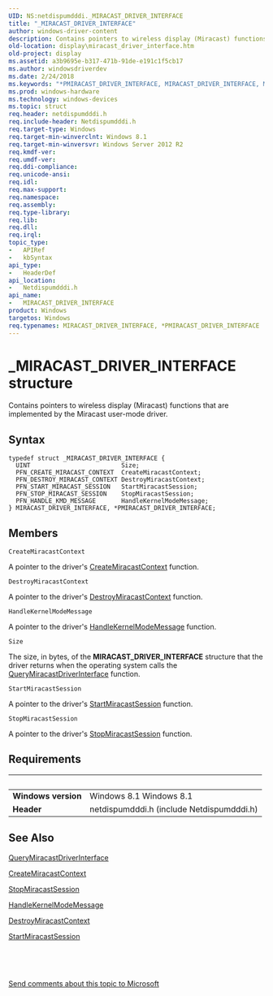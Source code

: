 ```yaml
---
UID: NS:netdispumdddi._MIRACAST_DRIVER_INTERFACE
title: "_MIRACAST_DRIVER_INTERFACE"
author: windows-driver-content
description: Contains pointers to wireless display (Miracast) functions that are implemented by the Miracast user-mode driver.
old-location: display\miracast_driver_interface.htm
old-project: display
ms.assetid: a3b9695e-b317-471b-91de-e191c1f5cb17
ms.author: windowsdriverdev
ms.date: 2/24/2018
ms.keywords: "*PMIRACAST_DRIVER_INTERFACE, MIRACAST_DRIVER_INTERFACE, MIRACAST_DRIVER_INTERFACE structure [Display Devices], PMIRACAST_DRIVER_INTERFACE, PMIRACAST_DRIVER_INTERFACE structure pointer [Display Devices], _MIRACAST_DRIVER_INTERFACE, display.miracast_driver_interface, netdispumdddi/MIRACAST_DRIVER_INTERFACE, netdispumdddi/PMIRACAST_DRIVER_INTERFACE"
ms.prod: windows-hardware
ms.technology: windows-devices
ms.topic: struct
req.header: netdispumdddi.h
req.include-header: Netdispumdddi.h
req.target-type: Windows
req.target-min-winverclnt: Windows 8.1
req.target-min-winversvr: Windows Server 2012 R2
req.kmdf-ver: 
req.umdf-ver: 
req.ddi-compliance: 
req.unicode-ansi: 
req.idl: 
req.max-support: 
req.namespace: 
req.assembly: 
req.type-library: 
req.lib: 
req.dll: 
req.irql: 
topic_type:
-	APIRef
-	kbSyntax
api_type:
-	HeaderDef
api_location:
-	Netdispumdddi.h
api_name:
-	MIRACAST_DRIVER_INTERFACE
product: Windows
targetos: Windows
req.typenames: MIRACAST_DRIVER_INTERFACE, *PMIRACAST_DRIVER_INTERFACE
---
```


# _MIRACAST_DRIVER_INTERFACE structure
Contains pointers to wireless display (Miracast) functions that are implemented by the Miracast user-mode driver.

## Syntax
````
typedef struct _MIRACAST_DRIVER_INTERFACE {
  UINT                         Size;
  PFN_CREATE_MIRACAST_CONTEXT  CreateMiracastContext;
  PFN_DESTROY_MIRACAST_CONTEXT DestroyMiracastContext;
  PFN_START_MIRACAST_SESSION   StartMiracastSession;
  PFN_STOP_MIRACAST_SESSION    StopMiracastSession;
  PFN_HANDLE_KMD_MESSAGE       HandleKernelModeMessage;
} MIRACAST_DRIVER_INTERFACE, *PMIRACAST_DRIVER_INTERFACE;
````

## Members


`CreateMiracastContext`

A pointer to the driver's  <a href="..\netdispumdddi\nc-netdispumdddi-pfn_create_miracast_context.md">CreateMiracastContext</a> function.

`DestroyMiracastContext`

A pointer to the driver's  <a href="..\netdispumdddi\nc-netdispumdddi-pfn_destroy_miracast_context.md">DestroyMiracastContext</a> function.

`HandleKernelModeMessage`

A pointer to the driver's  <a href="..\netdispumdddi\nc-netdispumdddi-pfn_handle_kmd_message.md">HandleKernelModeMessage</a> function.

`Size`

The size, in bytes, of the <b>MIRACAST_DRIVER_INTERFACE</b> structure that the driver returns when the operating system calls the <a href="..\netdispumdddi\nc-netdispumdddi-query_miracast_driver_interface.md">QueryMiracastDriverInterface</a> function.

`StartMiracastSession`

A pointer to the driver's  <a href="..\netdispumdddi\nc-netdispumdddi-pfn_start_miracast_session.md">StartMiracastSession</a> function.

`StopMiracastSession`

A pointer to the driver's   <a href="..\netdispumdddi\nc-netdispumdddi-pfn_stop_miracast_session.md">StopMiracastSession</a> function.


## Requirements
| &nbsp; | &nbsp; |
| ---- |:---- |
| **Windows version** | Windows 8.1 Windows 8.1 |
| **Header** | netdispumdddi.h (include Netdispumdddi.h) |

## See Also

<a href="..\netdispumdddi\nc-netdispumdddi-query_miracast_driver_interface.md">QueryMiracastDriverInterface</a>



<a href="..\netdispumdddi\nc-netdispumdddi-pfn_create_miracast_context.md">CreateMiracastContext</a>



<a href="..\netdispumdddi\nc-netdispumdddi-pfn_stop_miracast_session.md">StopMiracastSession</a>



<a href="..\netdispumdddi\nc-netdispumdddi-pfn_handle_kmd_message.md">HandleKernelModeMessage</a>



<a href="..\netdispumdddi\nc-netdispumdddi-pfn_destroy_miracast_context.md">DestroyMiracastContext</a>



<a href="..\netdispumdddi\nc-netdispumdddi-pfn_start_miracast_session.md">StartMiracastSession</a>



 

 

<a href="mailto:wsddocfb@microsoft.com?subject=Documentation%20feedback [display\display]:%20MIRACAST_DRIVER_INTERFACE structure%20 RELEASE:%20(2/24/2018)&amp;body=%0A%0APRIVACY STATEMENT%0A%0AWe use your feedback to improve the documentation. We don't use your email address for any other purpose, and we'll remove your email address from our system after the issue that you're reporting is fixed. While we're working to fix this issue, we might send you an email message to ask for more info. Later, we might also send you an email message to let you know that we've addressed your feedback.%0A%0AFor more info about Microsoft's privacy policy, see http://privacy.microsoft.com/en-us/default.aspx." title="Send comments about this topic to Microsoft">Send comments about this topic to Microsoft</a>